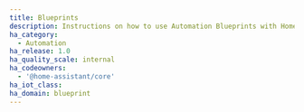 ```yaml
---
title: Blueprints
description: Instructions on how to use Automation Blueprints with Home Assistant.
ha_category:
  - Automation
ha_release: 1.0
ha_quality_scale: internal
ha_codeowners:
  - '@home-assistant/core'
ha_iot_class:
ha_domain: blueprint
---
```


<script>document.location.href = '/docs/automation/using_blueprints/';</script>

